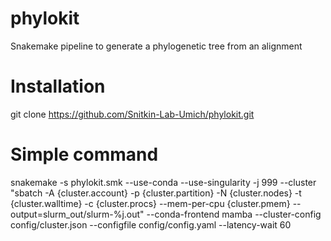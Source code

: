 # phylokit
Snakemake pipeline to generate a phylogenetic tree from an alignment 

# Installation
git clone https://github.com/Snitkin-Lab-Umich/phylokit.git

# Simple command
snakemake -s phylokit.smk --use-conda  --use-singularity -j 999 --cluster "sbatch -A {cluster.account} -p {cluster.partition} -N {cluster.nodes}  -t {cluster.walltime} -c {cluster.procs} --mem-per-cpu {cluster.pmem}  --output=slurm_out/slurm-%j.out" --conda-frontend mamba --cluster-config config/cluster.json --configfile config/config.yaml --latency-wait 60